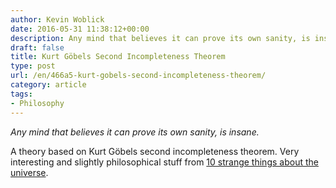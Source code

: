 ```yaml
---
author: Kevin Woblick
date: 2016-05-31 11:38:12+00:00
description: Any mind that believes it can prove its own sanity, is insane.
draft: false
title: Kurt Göbels Second Incompleteness Theorem
type: post
url: /en/466a5-kurt-gobels-second-incompleteness-theorem/
category: article
tags:
- Philosophy
---
```


_Any mind that believes it can prove its own sanity, is insane._  

A theory based on Kurt Göbels second incompleteness theorem. Very interesting and slightly philosophical stuff from [10 strange things about the universe](http://listverse.com/2010/11/04/10-strange-things-about-the-universe/).
